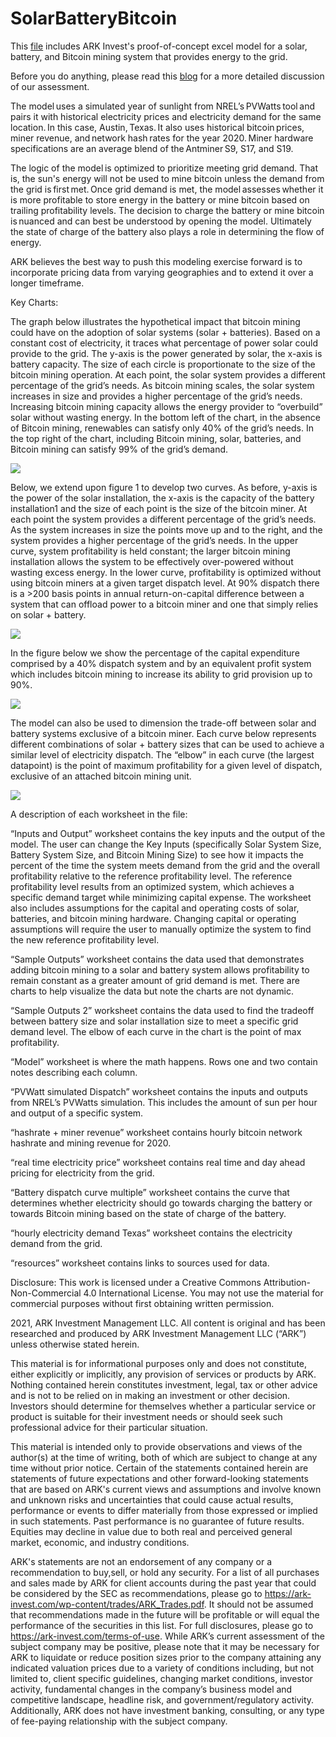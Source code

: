 # SolarBatteryBitcoin
This [file](Solar_Battery_Bitcoin_Open_Source.xlsx) includes ARK Invest's proof-of-concept excel model for a solar, battery, and Bitcoin mining system that provides energy to the grid. 

Before you do anything, please read this [blog](https://medium.com/@wintonARK/fc91c5aa9be0?source=friends_link&sk=82dbcae32c8c6868bce7d24644ed6cee) for a more detailed discussion of our assessment.  
 
The model uses a simulated year of sunlight from NREL’s PVWatts tool and pairs it with historical electricity prices and electricity demand for the same location. In this case, Austin, Texas. It also uses historical bitcoin prices, miner revenue, and network hash rates for the year 2020. Miner hardware specifications are an average blend of the Antminer S9, S17, and S19.

The logic of the model is optimized to prioritize meeting grid demand. That is, the sun's energy will not be used to mine bitcoin unless the demand from the grid is first met. Once grid demand is met, the model assesses whether it is more profitable to store energy in the battery or mine bitcoin based on trailing profitability levels. The decision to charge the battery or mine bitcoin is nuanced and can best be understood by opening the model. Ultimately the state of charge of the battery also plays a role in determining the flow of energy.  
 
ARK believes the best way to push this modeling exercise forward is to incorporate pricing data from varying geographies and to extend it over a longer timeframe.  

Key Charts:

The graph below illustrates the hypothetical impact that bitcoin mining could have on the adoption of solar systems (solar + batteries). Based on a constant cost of electricity, it traces what percentage of power solar could provide to the grid. The y-axis is the power generated by solar, the x-axis is battery capacity. The size of each circle is proportionate to the size of the bitcoin mining operation. At each point, the solar system provides a different percentage of the grid’s needs. As bitcoin mining scales, the solar system increases in size and provides a higher percentage of the grid’s needs. Increasing bitcoin mining capacity allows the energy provider to “overbuild” solar without wasting energy. In the bottom left of the chart, in the absence of Bitcoin mining, renewables can satisfy only 40% of the grid’s needs. In the top right of the chart, including Bitcoin mining, solar, batteries, and Bitcoin mining can satisfy 99% of the grid’s demand.

![](Charts/Figure1.png)

Below, we extend upon figure 1 to develop two curves. As before, y-axis is the power of the solar installation, the x-axis is the capacity of the battery installation1 and the size of each point is the size of the bitcoin miner. At each point the system provides a different percentage of the grid’s needs. As the system increases in size the points move up and to the right, and the system provides a higher percentage of the grid’s needs. In the upper curve, system profitability is held constant; the larger bitcoin mining installation allows the system to be effectively over-powered without wasting excess energy. In the lower curve, profitability is optimized without using bitcoin miners at a given target dispatch level. At 90% dispatch there is a >200 basis points in annual return-on-capital difference between a system that can offload power to a bitcoin miner and one that simply relies on solar + battery.

![](Charts/Figure2.png)

In the figure below we show the percentage of the capital expenditure comprised by a 40% dispatch system and by an equivalent profit system which includes bitcoin mining to increase its ability to grid provision up to 90%.

![](Charts/Figure3.png)

The model can also be used to dimension the trade-off between solar and battery systems exclusive of a bitcoin miner. Each curve below represents different combinations of solar + battery sizes that can be used to achieve a similar level of electricity dispatch. The “elbow” in each curve (the largest datapoint) is the point of maximum profitability for a given level of dispatch, exclusive of an attached bitcoin mining unit.

![](Charts/Figure4.png)

A description of each worksheet in the file: 
 
“Inputs and Output” worksheet contains the key inputs and the output of the model. The user can change the Key Inputs (specifically Solar System Size, Battery System Size, and Bitcoin Mining Size) to see how it impacts the percent of the time the system meets demand from the grid and the overall profitability relative to the reference profitability level. The reference profitability level results from an optimized system, which achieves a specific demand target while minimizing capital expense. The worksheet also includes assumptions for the capital and operating costs of solar, batteries, and bitcoin mining hardware. Changing capital or operating assumptions will require the user to manually optimize the system to find the new reference profitability level. 
 
“Sample Outputs” worksheet contains the data used that demonstrates adding bitcoin mining to a solar and battery system allows profitability to remain constant as a greater amount of grid demand is met. There are charts to help visualize the data but note the charts are not dynamic. 
 
“Sample Outputs 2” worksheet contains the data used to find the tradeoff between battery size and solar installation size to meet a specific grid demand level. The elbow of each curve in the chart is the point of max profitability. 
 
“Model” worksheet is where the math happens. Rows one and two contain notes describing each column. 
 
“PVWatt simulated Dispatch” worksheet contains the inputs and outputs from NREL’s PVWatts simulation. This includes the amount of sun per hour and output of a specific system.  
 
“hashrate + miner revenue” worksheet contains hourly bitcoin network hashrate and mining revenue for 2020. 
 
“real time electricity price” worksheet contains real time and day ahead pricing for electricity from the grid. 
 
“Battery dispatch curve multiple” worksheet contains the curve that determines whether electricity should go towards charging the battery or towards Bitcoin mining based on the state of charge of the battery. 
 
“hourly electricity demand Texas” worksheet contains the electricity demand from the grid. 
 
“resources” worksheet contains links to sources used for data. 
 
Disclosure: This work is licensed under a Creative Commons Attribution-Non-Commercial 4.0 International License. You may not use the material for commercial purposes without first obtaining written permission. 
 
2021, ARK Investment Management LLC. All content is original and has been researched and produced by ARK Investment Management LLC (“ARK”) unless otherwise stated herein. 
 
This material is for informational purposes only and does not constitute, either explicitly or implicitly, any provision of services or products by ARK. Nothing contained herein constitutes investment, legal, tax or other advice and is not to be relied on in making an investment or other decision. Investors should determine for themselves whether a particular service or product is suitable for their investment needs or should seek such professional advice for their particular situation. 
 
This material is intended only to provide observations and views of the author(s) at the time of writing, both of which are subject to change at any time without prior notice. Certain of the statements contained herein are statements of future expectations and other forward-looking statements that are based on ARK's current views and assumptions and involve known and unknown risks and uncertainties that could cause actual results, performance or events to differ materially from those expressed or implied in such statements. Past performance is no guarantee of future results. Equities may decline in value due to both real and perceived general market, economic, and industry conditions. 
 
ARK's statements are not an endorsement of any company or a recommendation to buy,sell, or hold any security. For a list of all purchases and sales made by ARK for client accounts during the past year that could be considered by the SEC as recommendations, please go to https://ark-invest.com/wp-content/trades/ARK_Trades.pdf. It should not be assumed that recommendations made in the future will be profitable or will equal the performance of the securities in this list. For full disclosures, please go to https://ark-invest.com/terms-of-use. 
While ARK’s current assessment of the subject company may be positive, please note that it may be necessary for ARK to liquidate or reduce position sizes prior to the company attaining any indicated valuation prices due to a variety of conditions including, but not limited to, client specific guidelines, changing market conditions, investor activity, fundamental changes in the company’s business model and competitive landscape, headline risk, and government/regulatory activity. Additionally, ARK does not have investment banking, consulting, or any type of fee-paying relationship with the subject company. 
 
  

